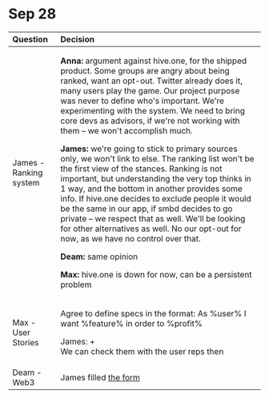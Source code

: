 # Sep 28

<table>
  <thead>
    <tr>
      <th style="text-align:left">Question</th>
      <th style="text-align:left">Decision</th>
    </tr>
  </thead>
  <tbody>
    <tr>
      <td style="text-align:left">James -Ranking system</td>
      <td style="text-align:left">
        <p><b>Anna:</b> argument against hive.one, for the shipped product. Some groups
          are angry about being ranked, want an opt-out. Twitter already does it,
          many users play the game. Our project purpose was never to define who's
          important. We're experimenting with the system. We need to bring core devs
          as advisors, if we're not working with them – we won't accomplish much.
          <br
          />
        </p>
        <p><b>James:</b> we're going to stick to primary sources only, we won't link
          to else. The ranking list won't be the first view of the stances. Ranking
          is not important, but understanding the very top thinks in 1 way, and the
          bottom in another provides some info. If hive.one decides to exclude people
          it would be the same in our app, if smbd decides to go private – we respect
          that as well. We'll be looking for other alternatives as well. No our opt-out
          for now, as we have no control over that.
          <br />
        </p>
        <p><b>Deam:</b> same opinion
          <br />
        </p>
        <p><b>Max:</b> hive.one is down for now, can be a persistent problem</p>
      </td>
    </tr>
    <tr>
      <td style="text-align:left">Max -User Stories</td>
      <td style="text-align:left">
        <p>Agree to define specs in the format: As %user% I want %feature% in order
          to %profit%</p>
        <p>James: +
          <br />We can check them with the user reps then</p>
      </td>
    </tr>
    <tr>
      <td style="text-align:left">Deam - Web3</td>
      <td style="text-align:left">James filled <a href="https://docs.google.com/forms/d/e/1FAIpQLSdJvP2QfeTYG_U6uNpYPuAt6_7a3rv8eVPgDKDM1DvoLoNfpg/viewform">the form</a>
      </td>
    </tr>
  </tbody>
</table>